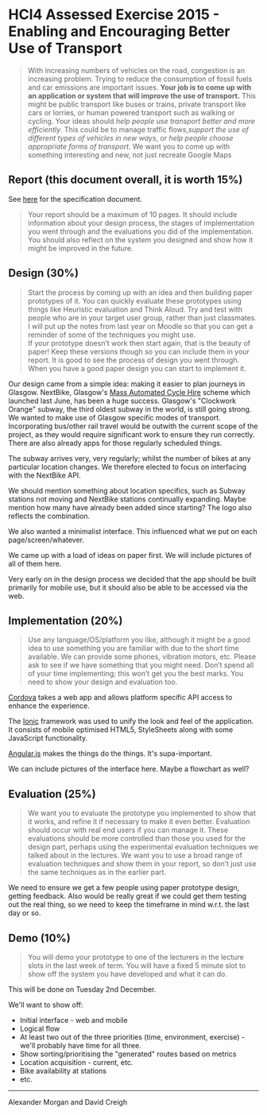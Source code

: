 # HCI4 Assessed Exercise 2015 - Enabling and Encouraging Better Use of Transport

>With increasing numbers of vehicles on the road, congestion is an increasing problem. Trying to reduce the consumption of fossil fuels and car emissions are important issues. **Your job is to come up with an application or system that will improve the use of transport.** This might be public transport like buses or trains, private transport like cars or lorries, or human powered transport such as walking or cycling. Your ideas should *help people use transport better and more efficiently*. This could be to manage traffic flows,*support the use of different types of vehicles in new ways*, or *help people choose appropriate forms of transport*. We want you to come up with something interesting and new, not just recreate Google Maps

## Report (this document overall, it is worth 15%)

See [here](http://moodle2.gla.ac.uk/pluginfile.php/658002/mod_resource/content/0/HCI4%20assessed%20exercise%202015.pdf) for the specification document.

>Your report should be a maximum of 10 pages. It should include information about your design process, the stages of implementation you went through and the evaluations you did of the implementation. You should also reflect on the system you designed and show how it might be improved in the future.

## Design (30%)

>Start the process by coming up with an idea and then building paper prototypes of it. You can quickly evaluate these prototypes using things like Heuristic evaluation and Think Aloud. Try and test with people who are in your target user group, rather than just classmates. I will put up the notes from last year on Moodle so that you can get a reminder of some of the techniques you might use.    
If your prototype doesn’t work then start again, that is the beauty of paper! Keep these versions though so you can include them in your report. It is good to see the process of design you went through.    
When you have a good paper design you can start to implement it.

Our design came from a simple idea: making it easier to plan journeys in Glasgow. NextBike, Glasgow's [Mass Automated Cycle Hire](https://www.glasgow.gov.uk/index.aspx?articleid=13315) scheme which launched last June, has been a huge success. Glasgow's "Clockwork Orange" subway, the third oldest subway in the world, is still going strong. We wanted to make use of Glasgow specific modes of transport. Incorporating bus/other rail travel would be outwith the current scope of the project, as they would require significant work to ensure they run correctly. There are also already apps for those regularly scheduled things.

The subway arrives very, very regularly; whilst the number of bikes at any particular location changes. We therefore elected to focus on interfacing with the NextBike API.

We should mention something about location specifics, such as Subway stations not moving and NextBike stations continually expanding. Maybe mention how many have already been added since starting? The logo also reflects the combination.

We also wanted a minimalist interface. This influenced what we put on each page/screen/whatever.

We came up with a load of ideas on paper first. We will include pictures of all of them here.

Very early on in the design process we decided that the app should be built primarily for mobile use, but it should also be able to be accessed via the web.

## Implementation (20%)

>Use any language/OS/platform you like, although it might be a good idea to use something you are familiar with due to the short time available. We can provide some phones, vibration motors, etc. Please ask to see if we have something that you might need. Don’t spend all of your time implementing; this won’t get you the best marks. You need to show your design and evaluation too. 

[Cordova](https://cordova.apache.org/) takes a web app and allows platform specific API access to enhance the experience.

The [Ionic](http://ionicframework.com/) framework was used to unify the look and feel of the application. It consists of mobile optimised HTML5, StyleSheets along with some JavaScript functionality.

[Angular.js](https://angularjs.org/) makes the things do the things. It's supa-important.

We can include pictures of the interface here. Maybe a flowchart as well?

## Evaluation (25%)

>We want you to evaluate the prototype you implemented to show that it works, and refine it if necessary to make it even better. Evaluation should occur with real end users if you can manage it. These evaluations should be more controlled than those you used for the design part, perhaps using the experimental evaluation techniques we talked about in the lectures. We want you to use a broad range of evaluation techniques and show them in your report, so don’t just use the same techniques as in the earlier part.

We need to ensure we get a few people using paper prototype design, getting feedback. Also would be really great if we could get them testing out the real thing, so we need to keep the timeframe in mind w.r.t. the last day or so.

## Demo (10%)

>You will demo your prototype to one of the lecturers in the lecture slots in the last week of term. You will have a fixed 5 minute slot to show off the system you have developed and what it can do.

This will be done on Tuesday 2nd December.

We'll want to show off:

* Initial interface - web and mobile
* Logical flow
* At least two out of the three priorities (time, environment, exercise) - we'll probably have time for all three.
* Show sorting/prioritising the "generated" routes based on metrics
* Location acquisition - current, etc.
* Bike availability at stations
* etc.

---

Alexander Morgan and David Creigh
